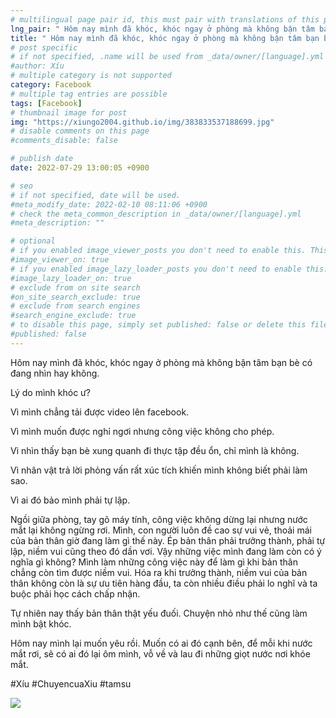 ```yaml
---
# multilingual page pair id, this must pair with translations of this page. (This name must be unique)
lng_pair: " Hôm nay mình đã khóc, khóc ngay ở phòng mà không bận tâm bạn bè có đang nhìn hay không "
title: " Hôm nay mình đã khóc, khóc ngay ở phòng mà không bận tâm bạn bè có đang nhìn hay không "
# post specific
# if not specified, .name will be used from _data/owner/[language].yml
#author: Xíu
# multiple category is not supported
category: Facebook
# multiple tag entries are possible
tags: [Facebook]
# thumbnail image for post
img: "https://xiungo2004.github.io/img/383833537188699.jpg"
# disable comments on this page
#comments_disable: false

# publish date
date: 2022-07-29 13:00:05 +0900

# seo
# if not specified, date will be used.
#meta_modify_date: 2022-02-10 08:11:06 +0900
# check the meta_common_description in _data/owner/[language].yml
#meta_description: ""

# optional
# if you enabled image_viewer_posts you don't need to enable this. This is only if image_viewer_posts = false
#image_viewer_on: true
# if you enabled image_lazy_loader_posts you don't need to enable this. This is only if image_lazy_loader_posts = false
#image_lazy_loader_on: true
# exclude from on site search
#on_site_search_exclude: true
# exclude from search engines
#search_engine_exclude: true
# to disable this page, simply set published: false or delete this file
#published: false
---
```


<!-- outline-start -->

Hôm nay mình đã khóc, khóc ngay ở phòng mà không bận tâm bạn bè có đang nhìn hay không.

Lý do mình khóc ư?

Vì mình chẳng tải được video lên facebook.

Vì mình muốn được nghỉ ngơi nhưng công việc không cho phép.

Vì nhìn thấy bạn bè xung quanh đi thực tập đều ổn, chỉ mình là không.

Vì nhân vật trả lời phỏng vấn rất xúc tích khiến mình không biết phải làm sao.

Vì ai đó bảo mình phải tự lập.

Ngồi giữa phòng, tay gõ máy tính, công việc không dừng lại nhưng nước mắt lại không ngừng rơi. Mình, con người luôn đề cao sự vui vẻ, thoải mái của bản thân giờ đang làm gì thế này. Ép bản thân phải trưởng thành, phải tự lập, niềm vui cũng theo đó dần vơi. Vậy những việc mình đang làm còn có ý nghĩa gì không? Mình làm những công việc này để làm gì khi bản thân chẳng còn tìm được niềm vui. Hóa ra khi trưởng thành, niềm vui của bản thân không còn là sự ưu tiên hàng đầu, ta còn nhiều điều phải lo nghĩ và ta buộc phải học cách chấp nhận.

Tự nhiên nay thấy bản thân thật yếu đuối. Chuyện nhỏ như thế cũng làm mình bật khóc.

Hôm nay mình lại muốn yêu rồi. Muốn có ai đó cạnh bên, để mỗi khi nước mắt rơi, sẽ có ai đó lại ôm mình, vỗ về và lau đi những giọt nước nơi khóe mắt.

#Xíu
#ChuyencuaXiu
#tamsu

<!-- outline-end -->

<img src= "https://xiungo2004.github.io/img/383833537188699.jpg">